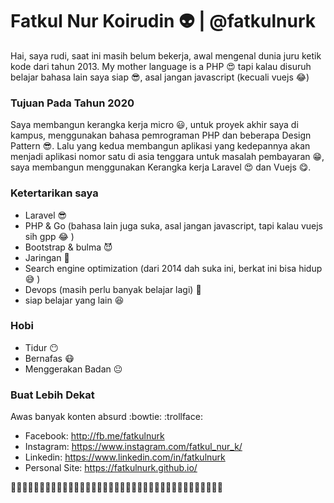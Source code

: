 
# Fatkul Nur Koirudin :alien: | @fatkulnurk
Hai, saya rudi, saat ini masih belum bekerja, awal mengenal dunia juru ketik kode dari tahun 2013. My mother language is a PHP 😍 tapi kalau disuruh belajar bahasa lain saya siap :sunglasses:, asal jangan javascript (kecuali vuejs :joy:)

### Tujuan Pada Tahun 2020
Saya membangun kerangka kerja micro 😃, untuk proyek akhir saya di kampus, menggunakan bahasa pemrograman PHP dan beberapa Design Pattern 😎. Lalu yang kedua membangun aplikasi yang kedepannya akan menjadi aplikasi nomor satu di asia tenggara untuk masalah pembayaran 😁, saya membangun menggunakan Kerangka kerja Laravel 😍 dan Vuejs 😋.


### Ketertarikan saya
- Laravel :sunglasses: 
- PHP & Go (bahasa lain juga suka, asal jangan javascript, tapi kalau vuejs sih gpp :joy: )
- Bootstrap & bulma :smiling_imp:
- Jaringan :grimacing:
- Search engine optimization (dari 2014 dah suka ini, berkat ini bisa hidup :sweat_smile: )
- Devops (masih perlu banyak belajar lagi) :triumph:
- siap belajar yang lain :satisfied:

### Hobi
- Tidur :no_mouth:
- Bernafas :mask:
- Menggerakan Badan :neutral_face:

### Buat Lebih Dekat
Awas banyak konten absurd :bowtie:	:trollface:	
- Facebook: <http://fb.me/fatkulnurk>
- Instagram: <https://www.instagram.com/fatkul_nur_k/>
- Linkedin: <https://www.linkedin.com/in/fatkulnurk>
- Personal Site: <https://fatkulnurk.github.io/>

:tropical_fish::tropical_fish::tropical_fish::tropical_fish::tropical_fish::tropical_fish::tropical_fish::tropical_fish::tropical_fish::tropical_fish::tropical_fish::tropical_fish::tropical_fish::tropical_fish::tropical_fish::tropical_fish::tropical_fish::tropical_fish::tropical_fish::tropical_fish::tropical_fish::tropical_fish::tropical_fish::tropical_fish::tropical_fish::tropical_fish::tropical_fish::tropical_fish::tropical_fish::tropical_fish::tropical_fish::tropical_fish::tropical_fish::tropical_fish::tropical_fish::tropical_fish::tropical_fish:

